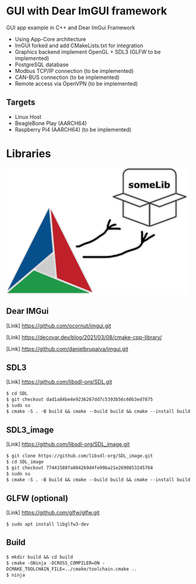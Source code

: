 # GUI with Dear ImGUI framework

GUI app example in C++ and Dear ImGui Framework

- Using App-Core architecture
- ImGUI forked and add CMakeLists.txt for integration
- Graphics backend implement OpenGL + SDL3 (GLFW to be implemented)
- PostgreSQL database
- Modbus TCP/IP connection (to be implemented)
- CAN-BUS connection (to be implemented)
- Remote access via OpenVPN (to be implemented)

## Targets

- Linux Host
- BeagleBone Play (AARCH64)
- Raspberry Pi4 (AARCH64) (to be implemented)

# Libraries

![Alt text](image.png)

## Dear IMGui

[Link] https://github.com/ocornut/imgui.git

[Link] https://decovar.dev/blog/2021/03/08/cmake-cpp-library/

[Link] https://github.com/danielbrupaiva/imgui.git

## SDL3

[Link] https://github.com/libsdl-org/SDL.git

    $ cd SDL
    $ git checkout dad1a84be4e9236267dd7c5393b56c60b3ed7875
    $ sudo su
    $ cmake -S . -B build && cmake --build build && cmake --install build

## SDL3_image

[Link] https://github.com/libsdl-org/SDL_image.git

    $ git clone https://github.com/libsdl-org/SDL_image.git
    $ cd SDL_image
    $ git checkout 77441588fa084269d4fe99ba21e2690853245764
    $ sudo su
    $ cmake -S . -B build && cmake --build build && cmake --install build

## GLFW (optional)

[Link] https://github.com/glfw/glfw.git

    $ sudo apt install libglfw3-dev

## Build

    $ mkdir build && cd build
    $ cmake -GNinja -DCROSS_COMPILER=ON -DCMAKE_TOOLCHAIN_FILE=../cmake/toolchain.cmake ..
    $ ninja
